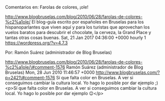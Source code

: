 Comentarios en: Farolas de colores, ¡ole!

http://www.blogbruselas.com/blog/2010/06/28/farolas-de-colores-%c2%a1ole/
El blog-guía escrito por españoles en Bruselas para los hispanoparlantes
que viven aquí y para los turistas que aprovechan los vuelos baratos
para descubrir el chocolate, la cerveza, la Grand Place y tantas otras
cosas buenas. Sat, 21 Jan 2017 04:36:00 +0000 hourly 1
https://wordpress.org/?v=4.7.3

Por: Ramón Suárez (administrador de Blog Bruselas)

http://www.blogbruselas.com/blog/2010/06/28/farolas-de-colores-%c2%a1ole/\#comment-1576
Ramón Suárez (administrador de Blog Bruselas) Mon, 28 Jun 2010 11:46:57
+0000 http://www.blogbruselas.com/?p=2421\#comment-1576 Sí que falta
color en Bruselas. A ver si conseguimos cambiar la cultura local. Yo
hago lo posible por dar ejemplo ;) \<p\>Sí que falta color en Bruselas.
A ver si conseguimos cambiar la cultura local. Yo hago lo posible por
dar ejemplo 😉\</p\>
